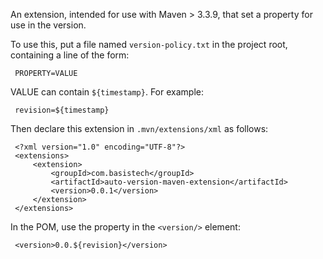  An extension, intended for use with Maven > 3.3.9, that set a property for use in the version.
 
 To use this, put a file named `version-policy.txt` in the project root, containing a line of the form:
 
 
     PROPERTY=VALUE
 
 
 VALUE can contain `${timestamp}`. For example:

 
     revision=${timestamp}
  
  Then declare this extension in `.mvn/extensions/xml` as follows:
 
 
     <?xml version="1.0" encoding="UTF-8"?>
     <extensions>
         <extension>
             <groupId>com.basistech</groupId>
             <artifactId>auto-version-maven-extension</artifactId>
             <version>0.0.1</version>
         </extension>
     </extensions>
  
 
 In the POM, use the property in the `<version/>` element:
 

     <version>0.0.${revision}</version>

   
